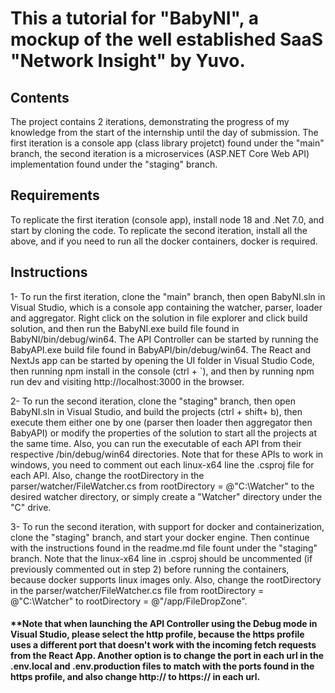 # This a tutorial for "BabyNI", a mockup of the well established SaaS "Network Insight" by Yuvo.

## Contents
The project contains 2 iterations, demonstrating the progress of my knowledge from the start of the internship until the day of submission.
The first iteration is a console app (class library projetct) found under the "main" branch, the second iteration is a microservices (ASP.NET Core Web API) implementation found under the "staging" branch.

## Requirements
To replicate the first iteration (console app), install node 18 and .Net 7.0, and start by cloning the code.
To replicate the second iteration, install all the above, and if you need to run all the docker containers, docker is required.

## Instructions
1-  To run the first iteration, clone the "main" branch, then open BabyNI.sln in Visual Studio, which is a console app containing the watcher, parser, loader and aggregator.
Right click on the solution in file explorer and click build solution, and then run the BabyNI.exe build file found in BabyNI/bin/debug/win64.
The API Controller can be started by running the BabyAPI.exe build file found in BabyAPI/bin/debug/win64.
The React and NextJs app can be started by opening the UI folder in Visual Studio Code, then running npm install in the console (ctrl + `), and then by running npm run dev and visiting http://localhost:3000 in the browser.

2- To run the second iteration, clone the "staging" branch, then open BabyNI.sln in Visual Studio, and build the projects (ctrl + shift+ b), then execute them either one by one (parser then loader then aggregator then BabyAPI) or modify the properties of the solution to start all the projects at the same time. Also, you can run the executable of each API from their respective /bin/debug/win64 directories. Note that for these APIs to work in windows, you need to comment out each <RuntimeIdentifier>linux-x64</RuntimeIdentifier> line the .csproj file for each API. Also, change the rootDirectory in the parser/watcher/FileWatcher.cs from rootDirectory = @"C:\Watcher" to the desired watcher directory, or simply create a "Watcher" directory under the "C" drive.

3- To run the second iteration, with support for docker and containerization, clone the "staging" branch, and start your docker engine. Then continue with the instructions found in the readme.md file fount under the "staging" branch.
Note that the <RuntimeIdentifier>linux-x64</RuntimeIdentifier> line in .csproj should be uncommented (if previously commented out in step 2) before running the containers, because docker supports linux images only.
Also, change the rootDirectory in the parser/watcher/FileWatcher.cs file from rootDirectory = @"C:\Watcher" to rootDirectory = @"/app/FileDropZone".

#### **Note that when launching the API Controller using the Debug mode in Visual Studio, please select the http profile, because the https profile uses a different port that doesn't work with the incoming fetch requests from the React App. Another option is to change the port in each url in the .env.local and .env.production files to match with the ports found in the https profile, and also change http:// to https:// in each url.
